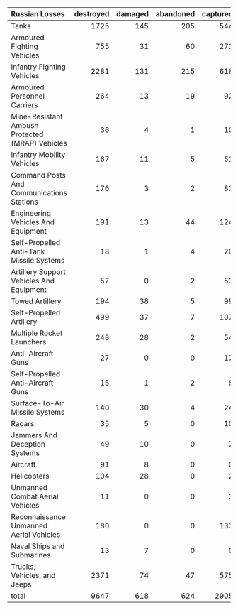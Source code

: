 | Russian Losses                                   |   destroyed |   damaged |   abandoned |   captured |   total |
|:-------------------------------------------------|------------:|----------:|------------:|-----------:|--------:|
| Tanks                                            |        1725 |       145 |         205 |        544 |    2619 |
| Armoured Fighting Vehicles                       |         755 |        31 |          60 |        271 |    1117 |
| Infantry Fighting Vehicles                       |        2281 |       131 |         215 |        618 |    3245 |
| Armoured Personnel Carriers                      |         264 |        13 |          19 |         92 |     388 |
| Mine-Resistant Ambush Protected  (MRAP) Vehicles |          36 |         4 |           1 |         10 |      51 |
| Infantry Mobility Vehicles                       |         167 |        11 |           5 |         51 |     234 |
| Command Posts And Communications Stations        |         176 |         3 |           2 |         83 |     264 |
| Engineering Vehicles And Equipment               |         191 |        13 |          44 |        124 |     372 |
| Self-Propelled Anti-Tank Missile Systems         |          18 |         1 |           4 |         20 |      43 |
| Artillery Support Vehicles And Equipment         |          57 |         0 |           2 |         53 |     112 |
| Towed Artillery                                  |         194 |        38 |           5 |         99 |     336 |
| Self-Propelled Artillery                         |         499 |        37 |           7 |        107 |     650 |
| Multiple Rocket Launchers                        |         248 |        28 |           2 |         54 |     332 |
| Anti-Aircraft Guns                               |          27 |         0 |           0 |         17 |      44 |
| Self-Propelled Anti-Aircraft Guns                |          15 |         1 |           2 |          8 |      26 |
| Surface-To-Air Missile Systems                   |         140 |        30 |           4 |         24 |     198 |
| Radars                                           |          35 |         5 |           0 |         10 |      50 |
| Jammers And Deception Systems                    |          49 |        10 |           0 |          7 |      66 |
| Aircraft                                         |          91 |         8 |           0 |          0 |      99 |
| Helicopters                                      |         104 |        28 |           0 |          2 |     134 |
| Unmanned Combat Aerial Vehicles                  |          11 |         0 |           0 |          3 |      14 |
| Reconnaissance Unmanned Aerial Vehicles          |         180 |         0 |           0 |        133 |     313 |
| Naval Ships and Submarines                       |          13 |         7 |           0 |          0 |      20 |
| Trucks, Vehicles, and Jeeps                      |        2371 |        74 |          47 |        575 |    3067 |
| total                                            |        9647 |       618 |         624 |       2905 |   13794 |
